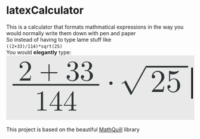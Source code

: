 # latexCalculator
This is a calculator that formats mathmatical expressions in the way you would normally write them down with pen and paper </br>
So instead of having to type lame stuff like </br>
`((2+33)/114)*sqrt(25)` </br>
You would **elegantly** type: </br>
![Alt text](/latexMath.png?raw=true "Latex Math")
</br>

This project is based on the beautiful [MathQuill](https://github.com/mathquill/mathquill) library
